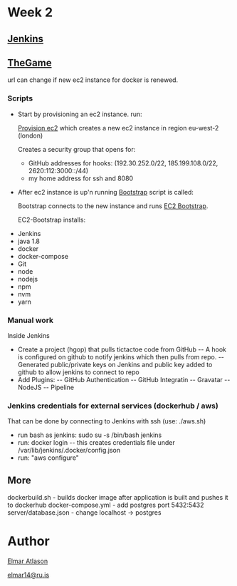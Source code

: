 # Week 2
## [Jenkins](http://ec2-35-177-96-250.eu-west-2.compute.amazonaws.com:8080)
## [TheGame](http://ec2-54-76-136-201.eu-west-1.compute.amazonaws.com:8080)
url can change if new ec2 instance for docker is renewed.

### Scripts
* Start by provisioning an ec2 instance.
run:

  [Provision ec2](provision_aws.sh) which creates a new ec2 instance in region eu-west-2 (london)

  Creates a security group that opens for:
  - GitHub addresses for hooks: (192.30.252.0/22, 185.199.108.0/22, 2620:112:3000::/44)
  - my home address for ssh and 8080

* After ec2 instance is up'n running [Bootstrap](bootstrap-jenkins.sh) script is called:

  Bootstrap connects to the new instance and runs [EC2 Bootstrap](ec2-bootstrap-jenkins.sh).

  EC2-Bootstrap installs:
- Jenkins
- java 1.8
- docker
- docker-compose
- Git
- node
- nodejs
- npm
- nvm
- yarn

### Manual work
Inside Jenkins
- Create a project (hgop) that pulls tictactoe code from GitHub
 -- A hook is configured on github to notify jenkins which then pulls from repo.
 -- Generated public/private keys on Jenkins and public key added to github to allow jenkins to connect to repo
- Add Plugins:
 -- GitHub Authentication
 -- GitHub Integratin
 -- Gravatar
 -- NodeJS
 -- Pipeline

### Jenkins credentials for external services (dockerhub / aws)

That can be done by connecting to Jenkins with ssh (use: ./aws.sh)
- run bash as jenkins: sudo su -s /bin/bash jenkins
- run: docker login
-- this creates credentials file under /var/lib/jenkins/.docker/config.json
- run: "aws configure"

## More
dockerbuild.sh - builds docker image after application is built and pushes it to dockerhub
docker-compose.yml - add postgres port 5432:5432
server/database.json - change localhost -> postgres

# Author
[Elmar Atlason](mailto:elmar.atlason@gmail.com)

elmar14@ru.is

